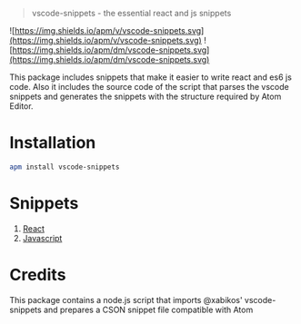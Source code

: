 > vscode-snippets - the essential react and js snippets

![https://img.shields.io/apm/v/vscode-snippets.svg](https://img.shields.io/apm/v/vscode-snippets.svg)
![https://img.shields.io/apm/dm/vscode-snippets.svg](https://img.shields.io/apm/dm/vscode-snippets.svg)

This package includes snippets that make it easier to write react and es6 js code. Also it includes the source code of the script that parses the vscode snippets and generates the snippets with the structure required by Atom Editor.

# Installation

```bash
apm install vscode-snippets
```

# Snippets

1. [React](https://github.com/xabikos/vscode-react#snippets)
2. [Javascript](https://github.com/xabikos/vscode-javascript#snippets)

# Credits

This package contains a node.js script that imports @xabikos' vscode-snippets and prepares a CSON snippet file compatible with Atom
